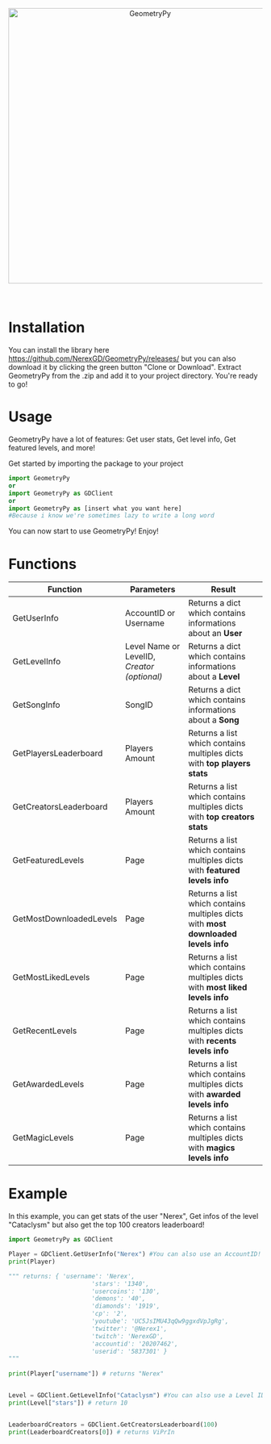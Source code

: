 #
<div align="center">
  <br />
  <p>
    <a><img src="https://image.noelshack.com/fichiers/2018/19/6/1526157616-sans-titre.png" width="546" alt="GeometryPy" /></a>
  </p>
  <br />
  <p>
</div>

# Installation
You can install the library here https://github.com/NerexGD/GeometryPy/releases/ but you can also download it by clicking the green button "Clone or Download". Extract GeometryPy from the .zip and add it to your project directory. You're ready to go!
# Usage
GeometryPy have a lot of features: Get user stats, Get level info, Get featured levels, and more!

Get started by importing the package to your project
```Python
import GeometryPy
or
import GeometryPy as GDClient
or
import GeometryPy as [insert what you want here]
#Because i know we're sometimes lazy to write a long word
```

You can now start to use GeometryPy! Enjoy!

# Functions
| Function | Parameters | Result |
|------|------|------------|
| GetUserInfo | AccountID or Username | Returns a dict which contains informations about an **User** |
| GetLevelInfo | Level Name or LevelID, *Creator (optional)* | Returns a dict which contains informations about a **Level**
| GetSongInfo | SongID | Returns a dict which contains informations about a **Song** |
| GetPlayersLeaderboard | Players Amount | Returns a list which contains multiples dicts with **top players stats** |
| GetCreatorsLeaderboard | Players Amount | Returns a list which contains multiples dicts with **top creators stats** |
| GetFeaturedLevels | Page | Returns a list which contains multiples dicts with **featured levels info** |
| GetMostDownloadedLevels | Page | Returns a list which contains multiples dicts with **most downloaded levels info** |
| GetMostLikedLevels | Page | Returns a list which contains multiples dicts with **most liked levels info** |
| GetRecentLevels | Page | Returns a list which contains multiples dicts with **recents levels info** |
| GetAwardedLevels | Page | Returns a list which contains multiples dicts with **awarded levels info** |
| GetMagicLevels | Page | Returns a list which contains multiples dicts with **magics levels info** |

# Example
In this example, you can get stats of the user "Nerex", Get infos of the level "Cataclysm" but also get the top 100 creators leaderboard!
```Python
import GeometryPy as GDClient

Player = GDClient.GetUserInfo("Nerex") #You can also use an AccountID!
print(Player) 

""" returns: { 'username': 'Nerex', 
                       'stars': '1340', 
                       'usercoins': '130', 
                       'demons': '40', 
                       'diamonds': '1919',
                       'cp': '2',
                       'youtube': 'UC5JsIMU43qQw9ggxdVpJgRg', 
                       'twitter': '@Nerex1', 
                       'twitch': 'NerexGD', 
                       'accountid': '20207462', 
                       'userid': '5837301' } 
"""        
                       
print(Player["username"]) # returns "Nerex"


Level = GDClient.GetLevelInfo("Cataclysm") #You can also use a Level ID and specify a creator! (GDClient.GetLevelInfo("Cataclysm", "GgBoy")
print(Level["stars"]) # return 10


LeaderboardCreators = GDClient.GetCreatorsLeaderboard(100)
print(LeaderboardCreators[0]) # returns ViPrIn
```
